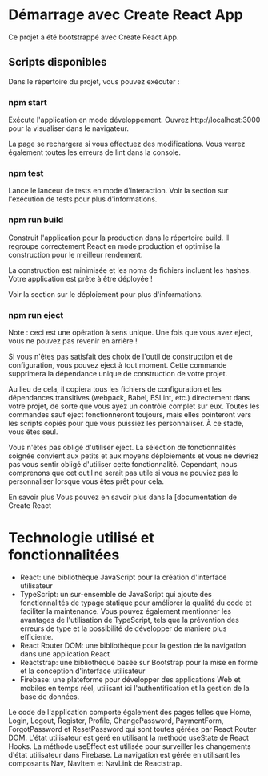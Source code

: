  # Démarrage avec Create React App
Ce projet a été bootstrappé avec Create React App.

## Scripts disponibles
Dans le répertoire du projet, vous pouvez exécuter :

### npm start
Exécute l'application en mode développement.
Ouvrez http://localhost:3000 pour la visualiser dans le navigateur.

La page se rechargera si vous effectuez des modifications.
Vous verrez également toutes les erreurs de lint dans la console.

### npm test
Lance le lanceur de tests en mode d'interaction.
Voir la section sur l'exécution de tests pour plus d'informations.

### npm run build
Construit l'application pour la production dans le répertoire build.
Il regroupe correctement React en mode production et optimise la construction pour le meilleur rendement.

La construction est minimisée et les noms de fichiers incluent les hashes.
Votre application est prête à être déployée !

Voir la section sur le déploiement pour plus d'informations.

### npm run eject
Note : ceci est une opération à sens unique. Une fois que vous avez eject, vous ne pouvez pas revenir en arrière !

Si vous n'êtes pas satisfait des choix de l'outil de construction et de configuration, vous pouvez eject à tout moment. Cette commande supprimera la dépendance unique de construction de votre projet.

Au lieu de cela, il copiera tous les fichiers de configuration et les dépendances transitives (webpack, Babel, ESLint, etc.) directement dans votre projet, de sorte que vous ayez un contrôle complet sur eux. Toutes les commandes sauf eject fonctionneront toujours, mais elles pointeront vers les scripts copiés pour que vous puissiez les personnaliser. À ce stade, vous êtes seul.

Vous n'êtes pas obligé d'utiliser eject. La sélection de fonctionnalités soignée convient aux petits et aux moyens déploiements et vous ne devriez pas vous sentir obligé d'utiliser cette fonctionnalité. Cependant, nous comprenons que cet outil ne serait pas utile si vous ne pouviez pas le personnaliser lorsque vous êtes prêt pour cela.

En savoir plus
Vous pouvez en savoir plus dans la [documentation de Create React
# Technologie utilisé et fonctionnalitées 

- React: une bibliothèque JavaScript pour la création d'interface utilisateur 
- TypeScript: un sur-ensemble de JavaScript qui ajoute des fonctionnalités de typage statique pour améliorer la qualité du code et faciliter la maintenance. Vous pouvez également mentionner les avantages de l'utilisation de TypeScript, tels que la prévention des erreurs de type et la possibilité de développer de manière plus efficiente.
- React Router DOM: une bibliothèque pour la gestion de la navigation dans une application React
- Reactstrap: une bibliothèque basée sur Bootstrap pour la mise en forme et la conception d'interface utilisateur
- Firebase: une plateforme pour développer des applications Web et mobiles en temps réel, utilisant ici l'authentification et la gestion de la base de données.

Le code de l'application comporte également des pages telles que Home, Login, Logout, Register, Profile, ChangePassword, PaymentForm, ForgotPassword et ResetPassword qui sont toutes gérées par React Router DOM. L'état utilisateur est géré en utilisant la méthode useState de React Hooks. La méthode useEffect est utilisée pour surveiller les changements d'état utilisateur dans Firebase. La navigation est gérée en utilisant les composants Nav, NavItem et NavLink de Reactstrap.
